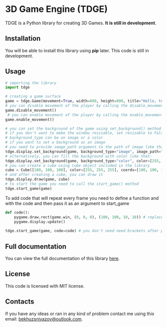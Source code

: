 # 3D Game Engine (TDGE)

TDGE is a Python library for creating 3D Games. **It is still in development**.

## Installation

You will be able to install this library using **pip** later. This code is still in development.
## Usage

```python
# importing the library
import tdge

# creating a game surface
game = tdge.Game(movement=True, width=800, height=800, title="Hello, test")
# you can disable movement of the player by calling the disable_movement() method
game.disable_movement()
 # you can enable movement of the player by calling the enable_movement() method
game.enable_movement()

# you can set the background of the game using set_background() method
# if you don't want to make the window resizable, set resizable to False, or just skip this argument
# background_type can be an image or a color
# if you want to set a background as an image
# you need to provide image_path argument to the path of image like that:
tdge.display.set_background(game, background_type="image", image_path="the_path_image", resizable=True)
# alternatively, you can fill the background with color like that:
tdge.display.set_background(game, background_type="color", color=[255, 255, 255], resizable=True)
# you can create a cube using Cube object included in the library
cube = Cube([100, 100, 100], color=[255, 255, 255], coords=[100, 100, 100])
# and after creating a cube, you can draw it
tdge.display.draw(game, cube)
# to start the game you need to call the start_game() method
tdge.start_game(game)
```
To add code that will repeat every frame you need to define a function and with the code and then pass it as an argument to start_game
```python
def code():
    pygame.draw.rect(game.win, (0, 0, 0), (100, 100, 10, 10)) # replace "game" with whatever you assigned the Game object to
    pygame.display.update()
    
tdge.start_game(game, code=code) # you don't need need brackets after passing code function as an argument to pygame_code
```

## Full documentation
You can view the full documentation of this library [here](https://bekhruzsniyazov.github.io/).

## License
This code is licensed with MIT license.

## Contacts
If you have any ideas or ran in any kind of problem contact me using this email: bekhuzsniyazov@outlook.com. 
